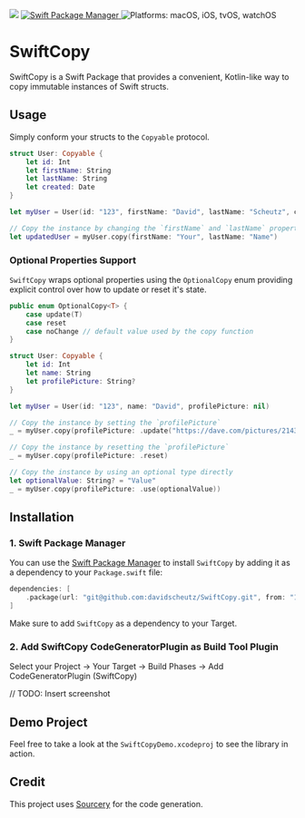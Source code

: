<p>
    <img src="https://img.shields.io/badge/Swift-5.9-orange.svg" />
    <a href="https://swift.org/package-manager">
        <img src="https://img.shields.io/badge/spm-compatible-brightgreen.svg?style=flat" alt="Swift Package Manager" />
    </a>
    <img src="https://img.shields.io/badge/platforms-macOS | iOS | tvOS | watchOS" alt="Platforms: macOS, iOS, tvOS, watchOS" />
</p>

# SwiftCopy

SwiftCopy is a Swift Package that provides a convenient, Kotlin-like way to copy immutable instances of Swift structs.

## Usage

Simply conform your structs to the `Copyable` protocol.
 
```swift
struct User: Copyable {
    let id: Int
    let firstName: String
    let lastName: String
    let created: Date
}

let myUser = User(id: "123", firstName: "David", lastName: "Scheutz", created = .now)

// Copy the instance by changing the `firstName` and `lastName` properties
let updatedUser = myUser.copy(firstName: "Your", lastName: "Name")
```

### Optional Properties Support

`SwiftCopy` wraps optional properties using the `OptionalCopy` enum providing explicit control over how to update or reset it's state.

```swift
public enum OptionalCopy<T> {
    case update(T)
    case reset
    case noChange // default value used by the copy function
}
```

```swift
struct User: Copyable {
    let id: Int
    let name: String
    let profilePicture: String?
}

let myUser = User(id: "123", name: "David", profilePicture: nil)

// Copy the instance by setting the `profilePicture`
_ = myUser.copy(profilePicture: .update("https://dave.com/pictures/214381"))

// Copy the instance by resetting the `profilePicture`
_ = myUser.copy(profilePicture: .reset)

// Copy the instance by using an optional type directly
let optionalValue: String? = "Value"
_ = myUser.copy(profilePicture: .use(optionalValue))
```

## Installation

### 1. Swift Package Manager
You can use the [Swift Package Manager](https://swift.org/package-manager/) to install `SwiftCopy` by adding it as a dependency to your `Package.swift` file:

```swift
dependencies: [
    .package(url: "git@github.com:davidscheutz/SwiftCopy.git", from: "1.0.0")
]
```

Make sure to add `SwiftCopy` as a dependency to your Target.

### 2. Add SwiftCopy CodeGeneratorPlugin as Build Tool Plugin

Select your Project -> Your Target -> Build Phases -> Add CodeGeneratorPlugin (SwiftCopy)

// TODO: Insert screenshot  

## Demo Project

Feel free to take a look at the `SwiftCopyDemo.xcodeproj` to see the library in action.

## Credit

This project uses [Sourcery](https://github.com/krzysztofzablocki/Sourcery) for the code generation.
